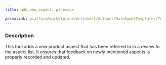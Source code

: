```yaml
---
title: add_new_aspect: pinecone

permalink: platform/marketplace/en/latest/Actions/GaleAgentTemplates/Tool_039
---
```

### Description


This tool adds a new product aspect that has been referred to in a review to the aspect list. It ensures that feedback on newly mentioned aspects is properly recorded and updated.